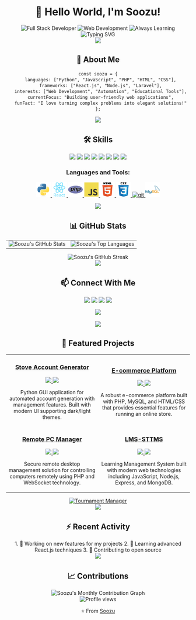 # <div align="center">👋 Hello World, I'm Soozu!</div>

<div align="center">
  <img src="https://img.shields.io/badge/Developer-Full%20Stack-blue?style=for-the-badge" alt="Full Stack Developer"/>
  <img src="https://img.shields.io/badge/Focus-Web%20Development-orange?style=for-the-badge" alt="Web Development"/>
  <img src="https://img.shields.io/badge/Status-Always%20Learning-success?style=for-the-badge" alt="Always Learning"/>
</div>

<div align="center">
  <img src="https://readme-typing-svg.herokuapp.com?font=Fira+Code&pause=1000&width=435&lines=Full+Stack+Developer;Python+%7C+React.js+%7C+PHP+Enthusiast;Always+learning+new+things" alt="Typing SVG" />
</div>

<div align="center">
  <img src="https://user-images.githubusercontent.com/73097560/115834477-dbab4500-a447-11eb-908a-139a6edaec5c.gif">
</div>

## <div align="center">🧐 About Me</div>

<div align="center">
  <pre><code class="language-javascript">const soozu = {
  languages: ["Python", "JavaScript", "PHP", "HTML", "CSS"],
  frameworks: ["React.js", "Node.js", "Laravel"],
  interests: ["Web Development", "Automation", "Educational Tools"],
  currentFocus: "Building user-friendly web applications",
  funFact: "I love turning complex problems into elegant solutions!"
};</code></pre>
</div>

<div align="center">
  <img src="https://user-images.githubusercontent.com/73097560/115834477-dbab4500-a447-11eb-908a-139a6edaec5c.gif">
</div>

## <div align="center">🛠️ Skills</div>

<div align="center">
  <img src="https://img.shields.io/badge/Python-3776AB?style=for-the-badge&logo=python&logoColor=white" />
  <img src="https://img.shields.io/badge/React-20232A?style=for-the-badge&logo=react&logoColor=61DAFB" />
  <img src="https://img.shields.io/badge/PHP-777BB4?style=for-the-badge&logo=php&logoColor=white" />
  <img src="https://img.shields.io/badge/JavaScript-F7DF1E?style=for-the-badge&logo=javascript&logoColor=black" />
  <img src="https://img.shields.io/badge/HTML5-E34F26?style=for-the-badge&logo=html5&logoColor=white" />
  <img src="https://img.shields.io/badge/CSS3-1572B6?style=for-the-badge&logo=css3&logoColor=white" />
  <img src="https://img.shields.io/badge/Git-F05032?style=for-the-badge&logo=git&logoColor=white" />
  <img src="https://img.shields.io/badge/MySQL-00000F?style=for-the-badge&logo=mysql&logoColor=white" />
</div>

<h3 align="center">Languages and Tools:</h3>
<p align="center">
  <a href="https://www.python.org" target="_blank"> 
    <img src="https://raw.githubusercontent.com/devicons/devicon/master/icons/python/python-original.svg" alt="python" width="40" height="40"/> 
  </a>
  <a href="https://reactjs.org/" target="_blank"> 
    <img src="https://raw.githubusercontent.com/devicons/devicon/master/icons/react/react-original-wordmark.svg" alt="react" width="40" height="40"/> 
  </a>
  <a href="https://www.php.net" target="_blank"> 
    <img src="https://raw.githubusercontent.com/devicons/devicon/master/icons/php/php-original.svg" alt="php" width="40" height="40"/> 
  </a>
  <a href="https://developer.mozilla.org/en-US/docs/Web/JavaScript" target="_blank"> 
    <img src="https://raw.githubusercontent.com/devicons/devicon/master/icons/javascript/javascript-original.svg" alt="javascript" width="40" height="40"/> 
  </a>
  <a href="https://www.w3.org/html/" target="_blank"> 
    <img src="https://raw.githubusercontent.com/devicons/devicon/master/icons/html5/html5-original-wordmark.svg" alt="html5" width="40" height="40"/> 
  </a>
  <a href="https://www.w3schools.com/css/" target="_blank"> 
    <img src="https://raw.githubusercontent.com/devicons/devicon/master/icons/css3/css3-original-wordmark.svg" alt="css3" width="40" height="40"/> 
  </a>
  <a href="https://git-scm.com/" target="_blank"> 
    <img src="https://www.vectorlogo.zone/logos/git-scm/git-scm-icon.svg" alt="git" width="40" height="40"/> 
  </a>
  <a href="https://www.mysql.com/" target="_blank"> 
    <img src="https://raw.githubusercontent.com/devicons/devicon/master/icons/mysql/mysql-original-wordmark.svg" alt="mysql" width="40" height="40"/> 
  </a>
</p>

<div align="center">
  <img src="https://user-images.githubusercontent.com/73097560/115834477-dbab4500-a447-11eb-908a-139a6edaec5c.gif">
</div>

## <div align="center">📊 GitHub Stats</div>

<div align="center">
  <table>
    <tr>
      <td>
        <img src="https://github-readme-stats.vercel.app/api?username=Soozu&show_icons=true&theme=radical" alt="Soozu's GitHub Stats" />
      </td>
      <td>
        <img src="https://github-readme-stats.vercel.app/api/top-langs/?username=Soozu&layout=compact&theme=radical" alt="Soozu's Top Languages" />
      </td>
    </tr>
  </table>
</div>

<div align="center">
  <img src="https://github-readme-streak-stats.herokuapp.com/?user=Soozu&theme=radical" alt="Soozu's GitHub Streak" />
</div>

<div align="center">
  <img src="https://user-images.githubusercontent.com/73097560/115834477-dbab4500-a447-11eb-908a-139a6edaec5c.gif">
</div>

## <div align="center">📫 Connect With Me</div>

<div align="center">
  <a href="#"><img src="https://img.shields.io/badge/LinkedIn-0077B5?style=for-the-badge&logo=linkedin&logoColor=white" /></a>
  <a href="https://www.instagram.com/soozuu1/"><img src="https://img.shields.io/badge/Instagram-E4405F?style=for-the-badge&logo=instagram&logoColor=white" /></a>
  <a href="https://soozu.vercel.app/"><img src="https://img.shields.io/badge/Portfolio-000000?style=for-the-badge&logo=vercel&logoColor=white" /></a>
  <a href="https://github.com/Soozu"><img src="https://img.shields.io/badge/GitHub-100000?style=for-the-badge&logo=github&logoColor=white" /></a>
</div>

<p align="center">
  <a href="mailto:your-email@example.com">
    <img src="https://img.shields.io/badge/Gmail-D14836?style=for-the-badge&logo=gmail&logoColor=white" />
  </a>
</p>

<div align="center">
  <img src="https://user-images.githubusercontent.com/73097560/115834477-dbab4500-a447-11eb-908a-139a6edaec5c.gif">
</div>

## <div align="center">🚀 Featured Projects</div>

<table align="center">
  <tr>
    <td width="50%">
      <h3 align="center"><a href="https://github.com/Soozu/stove-account-generator">Stove Account Generator</a></h3>
      <p align="center">
        <a href="https://github.com/Soozu/stove-account-generator" target="_blank">
          <img src="https://img.shields.io/badge/Code-Python-informational?style=flat&logo=python&logoColor=white&color=2bbc8a" />
        </a>
        <a href="https://github.com/Soozu/stove-account-generator" target="_blank">
          <img src="https://img.shields.io/badge/Tools-Automation-informational?style=flat&logo=selenium&logoColor=white&color=2bbc8a" />
        </a>
      </p>
      <p align="center">Python GUI application for automated account generation with management features. Built with modern UI supporting dark/light themes.</p>
    </td>
    <td width="50%">
      <h3 align="center"><a href="https://github.com/Soozu/ecommerce">E-commerce Platform</a></h3>
      <p align="center">
        <a href="https://github.com/Soozu/ecommerce" target="_blank">
          <img src="https://img.shields.io/badge/Code-PHP-informational?style=flat&logo=php&logoColor=white&color=2bbc8a" />
        </a>
        <a href="https://github.com/Soozu/ecommerce" target="_blank">
          <img src="https://img.shields.io/badge/DB-MySQL-informational?style=flat&logo=mysql&logoColor=white&color=2bbc8a" />
        </a>
      </p>
      <p align="center">A robust e-commerce platform built with PHP, MySQL, and HTML/CSS that provides essential features for running an online store.</p>
    </td>
  </tr>
  <tr>
    <td width="50%">
      <h3 align="center"><a href="https://github.com/Soozu/Remote-pc">Remote PC Manager</a></h3>
      <p align="center">
        <a href="https://github.com/Soozu/Remote-pc" target="_blank">
          <img src="https://img.shields.io/badge/Code-PHP-informational?style=flat&logo=php&logoColor=white&color=2bbc8a" />
        </a>
        <a href="https://github.com/Soozu/Remote-pc" target="_blank">
          <img src="https://img.shields.io/badge/Tech-WebSocket-informational?style=flat&logo=websocket&logoColor=white&color=2bbc8a" />
        </a>
      </p>
      <p align="center">Secure remote desktop management solution for controlling computers remotely using PHP and WebSocket technology.</p>
    </td>
    <td width="50%">
      <h3 align="center"><a href="https://github.com/Soozu/LMS-STTMS">LMS-STTMS</a></h3>
      <p align="center">
        <a href="https://github.com/Soozu/LMS-STTMS" target="_blank">
          <img src="https://img.shields.io/badge/Code-JavaScript-informational?style=flat&logo=javascript&logoColor=white&color=2bbc8a" />
        </a>
        <a href="https://github.com/Soozu/LMS-STTMS" target="_blank">
          <img src="https://img.shields.io/badge/Stack-MERN-informational?style=flat&logo=mongodb&logoColor=white&color=2bbc8a" />
        </a>
      </p>
      <p align="center">Learning Management System built with modern web technologies including JavaScript, Node.js, Express, and MongoDB.</p>
    </td>
  </tr>
</table>

<div align="center">
  <a href="https://github.com/Soozu/Tournamenr-manager">
    <img src="https://img.shields.io/badge/Tournament%20Manager-View%20Project-blue?style=for-the-badge&logo=github" alt="Tournament Manager"/>
  </a>
</div>

<div align="center">
  <img src="https://user-images.githubusercontent.com/73097560/115834477-dbab4500-a447-11eb-908a-139a6edaec5c.gif">
</div>

## <div align="center">⚡ Recent Activity</div>

<div align="center">
  <!--START_SECTION:activity-->
  1. 🎉 Working on new features for my projects
  2. 🌱 Learning advanced React.js techniques
  3. 🔨 Contributing to open source
  <!--END_SECTION:activity-->
</div>

<div align="center">
  <img src="https://user-images.githubusercontent.com/73097560/115834477-dbab4500-a447-11eb-908a-139a6edaec5c.gif">
</div>

## <div align="center">📈 Contributions</div>

<div align="center">
  <img src="https://github-readme-activity-graph.vercel.app/graph?username=Soozu&theme=radical&hide_border=true&area=true&contribution_graph=monthly" alt="Soozu's Monthly Contribution Graph" />
</div>

<div align="center">
  <img src="https://komarev.com/ghpvc/?username=Soozu&style=flat-square&color=blue" alt="Profile views"/>
  
  ⭐️ From [Soozu](https://github.com/Soozu) 
</div> 
